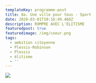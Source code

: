 ```yaml
---
templateKey: programme-post
title: 8a. Une ville pour tous - Sport
date: 2020-03-01T10:16:49.466Z
description: ROMPRE AVEC L'ÉLITISME
featuredpost: true
featuredimage: /img/coeur.png
tags:
  - ambition citoyenne
  - Plessis-Robinson
  - Plessis
  - élitisme
  - ''
---
```

![](/img/THÈME10B.png)
